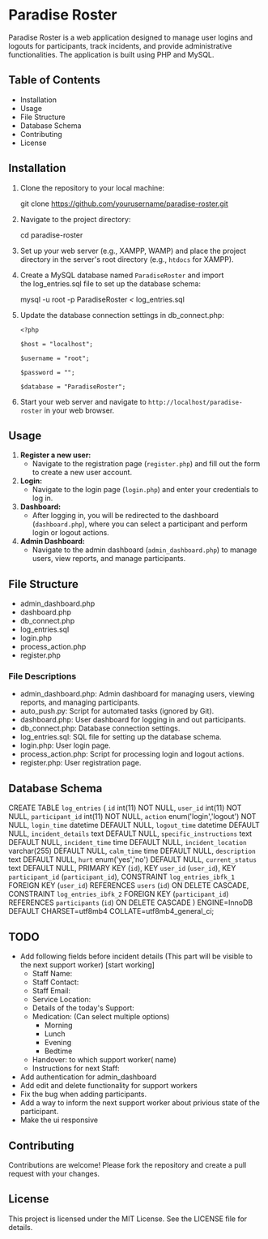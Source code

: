 # **Paradise Roster**

Paradise Roster is a web application designed to manage user logins and logouts for participants, track incidents, and provide administrative functionalities. The application is built using PHP and MySQL.

## **Table of Contents**

- Installation
- Usage
- File Structure
- Database Schema
- Contributing
- License

## **Installation**

1. Clone the repository to your local machine:
    
    git clone https://github.com/yourusername/paradise-roster.git
    
2. Navigate to the project directory:
    
    cd paradise-roster
    
3. Set up your web server (e.g., XAMPP, WAMP) and place the project directory in the server's root directory (e.g., `htdocs` for XAMPP).
4. Create a MySQL database named `ParadiseRoster` and import the log_entries.sql file to set up the database schema:
    
    mysql -u root -p ParadiseRoster *<* log_entries.sql
    
5. Update the database connection settings in db_connect.php:
    
    `<?php`
    
    `$host = "localhost";`
    
    `$username = "root";`
    
    `$password = "";`
    
    `$database = "ParadiseRoster";`
    
6. Start your web server and navigate to `http://localhost/paradise-roster` in your web browser.

## **Usage**

1. **Register a new user:**
    - Navigate to the registration page (`register.php`) and fill out the form to create a new user account.
2. **Login:**
    - Navigate to the login page (`login.php`) and enter your credentials to log in.
3. **Dashboard:**
    - After logging in, you will be redirected to the dashboard (`dashboard.php`), where you can select a participant and perform login or logout actions.
4. **Admin Dashboard:**
    - Navigate to the admin dashboard (`admin_dashboard.php`) to manage users, view reports, and manage participants.

## **File Structure**

- admin_dashboard.php
- dashboard.php
- db_connect.php
- log_entries.sql
- login.php
- process_action.php
- register.php

### File Descriptions

- admin_dashboard.php: Admin dashboard for managing users, viewing reports, and managing participants.
- auto_push.py: Script for automated tasks (ignored by Git).
- dashboard.php: User dashboard for logging in and out participants.
- db_connect.php: Database connection settings.
- log_entries.sql: SQL file for setting up the database schema.
- login.php: User login page.
- process_action.php: Script for processing login and logout actions.
- register.php: User registration page.

## **Database Schema**

CREATE TABLE `log_entries` (
`id` int(11) NOT NULL,
`user_id` int(11) NOT NULL,
`participant_id` int(11) NOT NULL,
`action` enum('login','logout') NOT NULL,
`login_time` datetime DEFAULT NULL,
`logout_time` datetime DEFAULT NULL,
`incident_details` text DEFAULT NULL,
`specific_instructions` text DEFAULT NULL,
`incident_time` time DEFAULT NULL,
`incident_location` varchar(255) DEFAULT NULL,
`calm_time` time DEFAULT NULL,
`description` text DEFAULT NULL,
`hurt` enum('yes','no') DEFAULT NULL,
`current_status` text DEFAULT NULL,
PRIMARY KEY (`id`),
KEY `user_id` (`user_id`),
KEY `participant_id` (`participant_id`),
CONSTRAINT `log_entries_ibfk_1` FOREIGN KEY (`user_id`) REFERENCES `users` (`id`) ON DELETE CASCADE,
CONSTRAINT `log_entries_ibfk_2` FOREIGN KEY (`participant_id`) REFERENCES `participants` (`id`) ON DELETE CASCADE
) ENGINE=InnoDB DEFAULT CHARSET=utf8mb4 COLLATE=utf8mb4_general_ci;


## **TODO**
 - Add following fields before incident details (This part will be visible to the next support worker) [start working]
    - Staff Name:
    - Staff Contact: 
    - Staff Email:
    - Service Location:
    - Details of the today's Support:
    - Medication: (Can select multiple options)
        - Morning
        - Lunch
        - Evening
        - Bedtime
    - Handover: to which support worker( name)
    - Instructions for next Staff:
- Add authentication for admin_dashboard
- Add edit and delete functionality for support workers
- Fix the bug when adding participants. 
- Add a way to inform the next support worker about privious state of the participant.
- Make the ui responsive


## **Contributing**

Contributions are welcome! Please fork the repository and create a pull request with your changes.

## **License**

This project is licensed under the MIT License. See the LICENSE file for details.